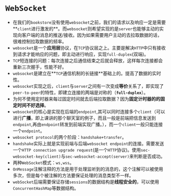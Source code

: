 # `WebSocket`

- 在我们的`bookstore`没有使用`websocket`之前，我们的请求以及响应一定是需要**`client`进行激发的**。而`websocket`则希望实现的是`server`也能够主动的实现向客户端的消息的推送/接收。因为如果需要用户主动的去拉取数据的话，很难控制拉取数据的频率。
- `websocket`是一个**应用层**协议，在`TCP`协议层之上。主要是解决`HTTP`中只有接收到请求才能响应的问题，即主动进行响应，实现`full-duplex`(双端)。
- `TCP`短连接的问题：每次连接之后通信结束之后就会释放，这样每次连接都会重新三次握手，性能不好。
- `websocket`是建立在**`TCP`通信机制的长链接**基础上的。提高了数据的实时性。
- `websocket`实现之后，`client`与`server`之间有一次变成**等价**关系了，即实现了`peer-to-peer`的特性，即建立连接的两端是对称的（**`full-duplex`**）。
- 为何不使用定时器来每过固定时间就去后端拉取数据？因为**固定计时器的的固定时间不好选择**。
- `websocket`的核心是实现在后端的`endpoint`,其可以同时连接多个`client`（可以进行**广播**，即上课讲的那个聊天室的例子，而且一般是前端把信息发送到`endpoint`,再由`endpoint`转发到前端实现广播。），而一个`client`一般只能连接一个`endpoint`。
- `websocket protocol`的两个阶段：`handshake+transfer`。
- `handshake`实际上就是实现前端与后端`websocket endpoint`的连接。需要发送一个`HTTP connection upgrade request`(是一个`HTTP`协议)。使用`sec-websocket-key(client)`与`sec-websocket-accept(server)`来判断是否成功。
- 两种`WebSocket`模式：`ws,wss`。
- `OnMessage`注解注释的方法是用于处理监听到的消息的，这个注解可以被使用多次，但是每个被注解的方法要保证处理的消息类型不一样。
- `webSocket`后端需要保证存储`sessions`的数据结构是**线程安全的**，可以使用`ConcurrentHashMap`等数据结构。